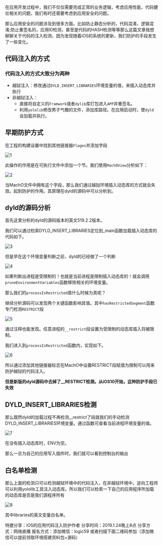在应用开发过程中，我们不仅仅需要完成正常的业务逻辑，考虑应用性能，代码健壮相关的问题，我们有时还需要考虑到应用安全的问题。

那么应用安全的问题涉及到很多方面。比如防止静态分析的，代码混淆，逻辑混淆;防止重签名的，应用ID检测，甚至是代码的HASH检测等等那么这篇文章我想聊聊关于代码的注入检测，因为发现随着iOS的系统的更新，我们防护的手段发生了一些变化。

## 代码注入的方式

### 代码注入的方式大致分为两种

* 越狱注入：修改通过`DYLD_INSERT_LIBRARIES`环境变量的值，来插入动态库并执行
* 非越狱注入：
	* 直接将自定义的`Framwork`或者`dylib`库打包进入`APP`并重签名。
	* 利用`yololib`修改男子气概的文件，添加库路径。在应用启动时，使`dyld`会加载并执行。

## 早期防护方式

在工程的构建设置中找到其他链接器`Flages`并添加字段

![1](http://)

此操作的作用是在可执行文件中添加一个节。我们使用`MachOView`分析如下：

![2](http://)

当MachO文件中拥有这个字段，那么我们通过越狱环境插入动态库的方式就会失效。起到防护的作用。其原理在dyld的源码中可以分析到。

## dyld的源码分析

首先这里分析的dyld的源码版本的英文519.2.2版本。

我们可以通过检索DYLD_INSERT_LIBRARIES定位到_main函数加载插入动态库的代码如下。

![3](http://)

但是早在这个环境变量判断之前，dyld的已经做了一个判断

![4](http://)

如果判断出进程是受限制的！也就是当前进程是限制插入动态库的！就会调用`pruneEnvironmentVariables`函数移除相关的环境变量。

那么我们的`processIsRestricted`值什么时候为真呢？

继续分析源码可以发现两个关键函数影响其值。其中`hasRestrictedSegment`函数专门检测`RESTRICT`段

![5](http://)

通过注释也能发现。任意进程的`__restrict`段设置为受限制的动态库插入将被限制。

我们进入到`processIsRestricted`函数内，实现如下。

![6](http://)

所以通过添加其他链接器标志在MachO中设置RESTRICT段赋值为限制可以用来防护越狱的代码注入。

**但是新版的dyld源码中去掉了__RESTRICT检测。从iOS10开始，这种防护手段已失效**

## DYLD_INSERT_LIBRARIES检测

那么既然dyld的加载过程不再检测__restrict了段就我们的手动检测DYLD_INSERT_LIBRARIES环境变量。通过函数可查看当前进程环境变量的值。

![7](http://)

在没有插入动态库时，ENV为空。

那么一旦为自己的应用写入插件时，我们就可以看到控制台的输出

## 白名单检测

那么上面的检测只可以检测越狱环境中的代码注入，在非越狱环境中，逆向工程师可以利用yololib工具注入动态库。所以我们可以检索一下自己的应用程序所加载的动态库是否是我们源程序所有

![8](http://)

其中libraries的英文变量白名单。

特邀分享：iOS的应用代码注入防护作者
分享时间：2019.1.24晚上8点
分享方式：网络直播
报名方式：添加微信：logic59 或者扫描下面二维码参加（添加微信可以提前领取环境搭建资料包+源码）

